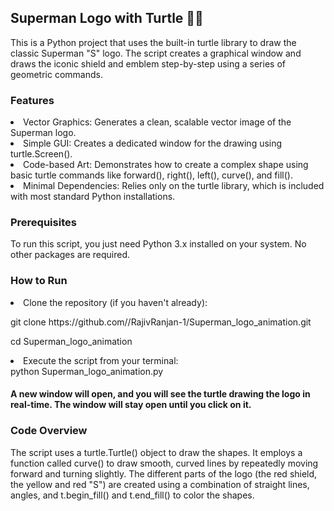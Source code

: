 <h2>Superman Logo with Turtle 🦸‍♂️</h2>
This is a Python project that uses the built-in turtle library to draw the classic Superman "S" logo. The script creates a graphical window and draws the iconic shield and emblem step-by-step using a series of geometric commands.

<h3>Features</h3>
<li>Vector Graphics: Generates a clean, scalable vector image of the Superman logo.</li>
<li>Simple GUI: Creates a dedicated window for the drawing using turtle.Screen().</li>
<li>Code-based Art: Demonstrates how to create a complex shape using basic turtle commands like forward(), right(), left(), curve(), and fill().</li>
<li>Minimal Dependencies: Relies only on the turtle library, which is included with most standard Python installations.</li>

<h3>Prerequisites</h3>
To run this script, you just need Python 3.x installed on your system. No other packages are required.

<h3>How to Run</h3>
<li>Clone the repository (if you haven't already):</li>
<p>git clone https://github.com//RajivRanjan-1/Superman_logo_animation.git</p>
<p>cd Superman_logo_animation</p>

<li>Execute the script from your terminal:</li>
python Superman_logo_animation.py

<h4>A new window will open, and you will see the turtle drawing the logo in real-time. The window will stay open until you click on it.</h4>

<h3>Code Overview</h3>
The script uses a turtle.Turtle() object to draw the shapes. It employs a function called curve() to draw smooth, curved lines by repeatedly moving forward and turning slightly. The different parts of the logo (the red shield, the yellow and red "S") are created using a combination of straight lines, angles, and t.begin_fill() and t.end_fill() to color the shapes.
